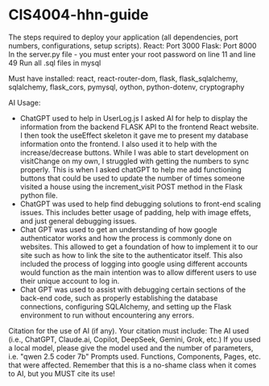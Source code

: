 # CIS4004-hhn-guide

The steps required to deploy your application (all dependencies, port numbers, configurations, setup scripts).
React: Port 3000
Flask: Port 8000
In the server.py file - you must enter your root password on line 11 and line 49
Run all .sql files in mysql

Must have installed: 
react, react-router-dom, flask, flask_sqlalchemy, sqlalchemy, flask_cors, pymysql, oython, python-dotenv, cryptography

AI Usage:
- ChatGPT used to help in UserLog.js
  I asked AI for help to display the information from the backend FLASK API to the frontend React website. I then took the useEffect skeleton it gave me to present my database information onto the frontend. I also used it to help with the increase/decrease buttons. While I was able to start development on visitChange on my own, I struggled with getting the numbers to sync properly. This is when I asked chatGPT to help me add functioning buttons that could be used to update the number of times someone visited a house using the increment_visit POST method in the Flask python file.
- ChatGPT was used to help find debugging solutions to front-end scaling issues. This includes better usage of padding, help with image effets, and just general debugging issues.
- Chat GPT was used to get an understanding of how google authenticator works and how the process is commonly done on websites. This allowed to get a foundation of how to implement it to our site such as how to link the site to the authenticator itself. This also included the process of logging into google using different accounts would function as the main intention was to allow different users to use their unique account to log in.
- Chat GPT was used to assist with debugging certain sections of the back-end code, such as properly establishing the database connections, configuring SQLAlchemy, and setting up the Flask environment to run without encountering any errors. 

Citation for the use of AI (if any).  Your citation must include:
The AI used (i.e., ChatGPT, Claude.ai, Copilot, DeepSeek, Gemini, Grok, etc.)
If you used a local model, please give the model used and the number of parameters, i.e. "qwen 2.5 coder 7b"
Prompts used.
Functions, Components, Pages, etc. that were affected.
Remember that this is a no-shame class when it comes to AI, but you MUST cite its use!
